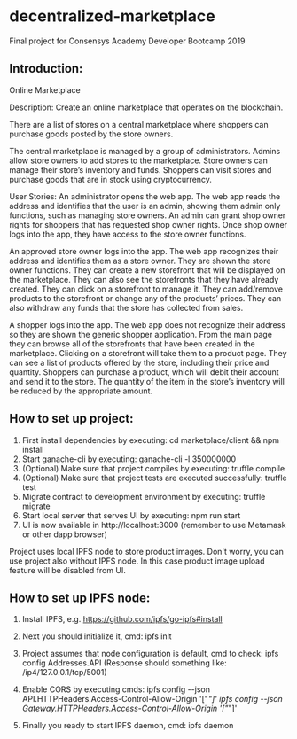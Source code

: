 # decentralized-marketplace
Final project for Consensys Academy Developer Bootcamp 2019

## Introduction:

Online Marketplace

Description: Create an online marketplace that operates on the blockchain.
 
There are a list of stores on a central marketplace where shoppers can purchase goods posted by the store owners.
 
The central marketplace is managed by a group of administrators. Admins allow store owners to add stores to the marketplace. Store owners can manage their store’s inventory and funds. Shoppers can visit stores and purchase goods that are in stock using cryptocurrency.
 
User Stories:
An administrator opens the web app. The web app reads the address and identifies that the user is an admin, showing them admin only functions, such as managing store owners. An admin can grant shop owner rights for shoppers that has requested shop owner rights. Once shop owner logs into the app, they have access to the store owner functions.
 
An approved store owner logs into the app. The web app recognizes their address and identifies them as a store owner. They are shown the store owner functions. They can create a new storefront that will be displayed on the marketplace. They can also see the storefronts that they have already created. They can click on a storefront to manage it. They can add/remove products to the storefront or change any of the products’ prices. They can also withdraw any funds that the store has collected from sales.
 
A shopper logs into the app. The web app does not recognize their address so they are shown the generic shopper application. From the main page they can browse all of the storefronts that have been created in the marketplace. Clicking on a storefront will take them to a product page. They can see a list of products offered by the store, including their price and quantity. Shoppers can purchase a product, which will debit their account and send it to the store. The quantity of the item in the store’s inventory will be reduced by the appropriate amount.
 
## How to set up project:

1. First install dependencies by executing: cd marketplace/client && npm install
1. Start ganache-cli by executing: ganache-cli -l 350000000
1. (Optional) Make sure that project compiles by executing: truffle compile
1. (Optional) Make sure that project tests are executed successfully: truffle test
1. Migrate contract to development environment by executing: truffle migrate
1. Start local server that serves UI by executing: npm run start 
1. UI is now available in http://localhost:3000 (remember to use Metamask or other dapp browser)

Project uses local IPFS node to store product images. Don't worry, you can use project also without IPFS node. In this case
product image upload feature will be disabled from UI.

## How to set up IPFS node:
1. Install IPFS, e.g. https://github.com/ipfs/go-ipfs#install
1. Next you should initialize it, cmd: ipfs init
1. Project assumes that node configuration is default, cmd to check: ipfs config Addresses.API (Response should something like: /ip4/127.0.0.1/tcp/5001)
1. Enable CORS by executing cmds:
ipfs config --json API.HTTPHeaders.Access-Control-Allow-Origin '["*"]'
ipfs config --json Gateway.HTTPHeaders.Access-Control-Allow-Origin '["*"]'

1. Finally you ready to start IPFS daemon, cmd: ipfs daemon